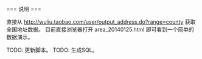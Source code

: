 === 说明 ===

直接从 http://wuliu.taobao.com/user/output_address.do?range=county 获取全国地址数据。
目前直接浏览器打开 area_20140125.html 即可看到一个简单的数据演示。

TODO: 更新脚本。
TODO: 生成SQL。

